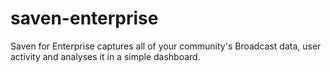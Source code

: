 # saven-enterprise
Saven for Enterprise captures all of your community's Broadcast data, user activity and analyses it in a  simple dashboard.
